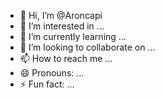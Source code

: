 - 👋 Hi, I’m @Aroncapi
- 👀 I’m interested in ...
- 🌱 I’m currently learning ...
- 💞️ I’m looking to collaborate on ...
- 📫 How to reach me ...
- 😄 Pronouns: ...
- ⚡ Fun fact: ...

<!---
Aroncapi/Aroncapi is a ✨ special ✨ repository because its `README.md` (this file) appears on your GitHub profile.
You can click the Preview link to take a look at your changes.
--->
